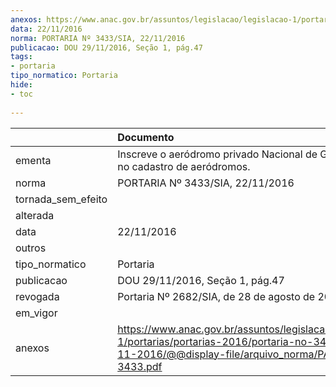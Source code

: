 ```yaml
---
anexos: https://www.anac.gov.br/assuntos/legislacao/legislacao-1/portarias/portarias-2016/portaria-no-3433-sia-22-11-2016/@@display-file/arquivo_norma/PA2016-3433.pdf
data: 22/11/2016
norma: PORTARIA Nº 3433/SIA, 22/11/2016
publicacao: DOU 29/11/2016, Seção 1, pág.47
tags:
- portaria
tipo_normatico: Portaria
hide: 
- toc 
 
---
```


|                    | Documento                                                                                                                                                      |
|:-------------------|:---------------------------------------------------------------------------------------------------------------------------------------------------------------|
| ementa             | Inscreve o aeródromo privado Nacional de Grafite II (MG) no cadastro de aeródromos.                                                                            |
| norma              | PORTARIA Nº 3433/SIA, 22/11/2016                                                                                                                               |
| tornada_sem_efeito |                                                                                                                                                                |
| alterada           |                                                                                                                                                                |
| data               | 22/11/2016                                                                                                                                                     |
| outros             |                                                                                                                                                                |
| tipo_normatico     | Portaria                                                                                                                                                       |
| publicacao         | DOU 29/11/2016, Seção 1, pág.47                                                                                                                                |
| revogada           | Portaria Nº 2682/SIA, de 28 de agosto de 2018                                                                                                                  |
| em_vigor           |                                                                                                                                                                |
| anexos             | https://www.anac.gov.br/assuntos/legislacao/legislacao-1/portarias/portarias-2016/portaria-no-3433-sia-22-11-2016/@@display-file/arquivo_norma/PA2016-3433.pdf |